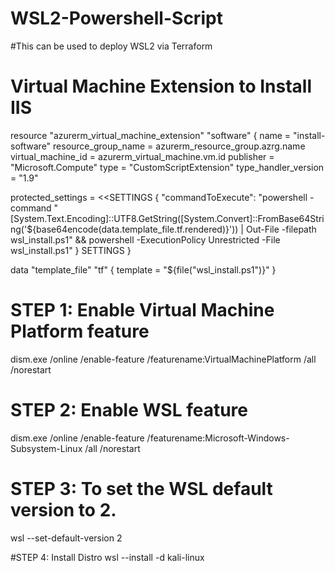 # WSL2-Powershell-Script

#This can be used to deploy WSL2 via Terraform

# Virtual Machine Extension to Install IIS
resource "azurerm_virtual_machine_extension" "software" {
  name                 = "install-software"
  resource_group_name  = azurerm_resource_group.azrg.name
  virtual_machine_id   = azurerm_virtual_machine.vm.id
  publisher            = "Microsoft.Compute"
  type                 = "CustomScriptExtension"
  type_handler_version = "1.9"

  protected_settings = <<SETTINGS
  {
    "commandToExecute": "powershell -command \"[System.Text.Encoding]::UTF8.GetString([System.Convert]::FromBase64String('${base64encode(data.template_file.tf.rendered)}')) | Out-File -filepath wsl_install.ps1\" && powershell -ExecutionPolicy Unrestricted -File wsl_install.ps1"
  }
  SETTINGS
}

data "template_file" "tf" {
    template = "${file("wsl_install.ps1")}"
} 

# STEP 1: Enable Virtual Machine Platform feature
dism.exe /online /enable-feature /featurename:VirtualMachinePlatform /all /norestart

# STEP 2: Enable WSL feature
dism.exe /online /enable-feature /featurename:Microsoft-Windows-Subsystem-Linux /all /norestart

# STEP 3: To set the WSL default version to 2.
wsl --set-default-version 2

#STEP 4: Install Distro
wsl --install -d kali-linux

